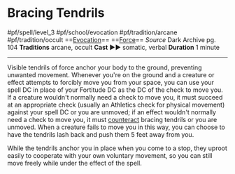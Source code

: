 # Bracing Tendrils
#pf/spell/level_3 #pf/school/evocation #pf/tradition/arcane #pf/tradition/occult
==[Evocation](../../../Traits/Evocation.md)== ==[Force](../../../Traits/Force.md)==
*Source* Dark Archive pg. 104
**Traditions** arcane, occult
**Cast** ►► somatic, verbal
**Duration** 1 minute

---
Visible tendrils of force anchor your body to the ground, preventing unwanted movement. Whenever you're on the ground and a creature or effect attempts to forcibly move you from your space, you can use your spell DC in place of your Fortitude DC as the DC of the check to move you. If a creature wouldn't normally need a check to move you, it must succeed at an appropriate check (usually an Athletics check for physical movement) against your spell DC or you are unmoved; if an effect wouldn't normally need a check to move you, it must [counteract](../../../Rules/Counteracting.md) bracing tendrils or you are unmoved. When a creature fails to move you in this way, you can choose to have the tendrils lash back and push them 5 feet away from you.

While the tendrils anchor you in place when you come to a stop, they uproot easily to cooperate with your own voluntary movement, so you can still move freely while under the effect of the spell.